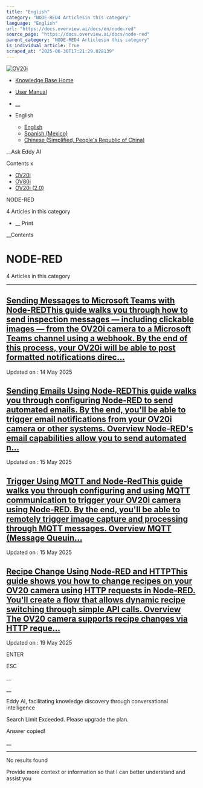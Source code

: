 ```yaml
---
title: "English"
category: "NODE-RED4 Articlesin this category"
language: "English"
url: "https://docs.overview.ai/docs/en/node-red"
source_page: "https://docs.overview.ai/docs/node-red"
parent_category: "NODE-RED4 Articlesin this category"
is_individual_article: True
scraped_at: "2025-06-30T17:21:29.028139"
---
```


[ ![OV20i](https://cdn.document360.io/logo/863daf20-40fe-49e9-9c91-e3c6cfba55d1/2e22ebf07a24460d8065cff0cb46d3d4-OverviewLogo.png) ](https://www.overview.ai)

  * [Knowledge Base Home](https://docs.overview.ai)
  * [User Manual](https://docs.overview.ai/docs)



  * [ __](/v1/en)
  * English

    * [ English ](/docs/en/node-red "en")
    * [ Spanish \(Mexico\) ](/docs/es-mx/node-red "es-mx")
    * [ Chinese \(Simplified, People's Republic of China\) ](/docs/zh-cn/node-red "zh-cn")




__Ask Eddy AI

Contents x

  * [ OV20i  ](start-here)
  * [ OV80i  ](start-here-1)
  * [ OV20i \(2.0\)  ](faq)



NODE-RED

4 Articles  in this category




  *  __ Print




 __Contents

# NODE-RED

4 Articles  in this category

* * *

## [Sending Messages to Microsoft Teams with Node-REDThis guide walks you through how to send inspection messages — including clickable images — from the OV20i camera to a Microsoft Teams channel using a webhook. By the end of this process, your OV20i will be able to post formatted notifications direc...](/docs/sending-messages-to-microsoft-teams-with-node-red)

Updated on : 14 May 2025

## [Sending Emails Using Node-REDThis guide walks you through configuring Node-RED to send automated emails. By the end, you'll be able to trigger email notifications from your OV20i camera or other systems. Overview Node-RED's email capabilities allow you to send automated n...](/docs/sending-email-with-node-red)

Updated on : 15 May 2025

## [Trigger Using MQTT and Node-RedThis guide walks you through configuring and using MQTT communication to trigger your OV20i camera using Node-RED. By the end, you'll be able to remotely trigger image capture and processing through MQTT messages. Overview MQTT \(Message Queuin...](/docs/trigger-using-mqtt)

Updated on : 15 May 2025

## [Recipe Change Using Node-RED and HTTPThis guide shows you how to change recipes on your OV20 camera using HTTP requests in Node-RED. You'll create a flow that allows dynamic recipe switching through simple API calls. Overview The OV20 camera supports recipe changes via HTTP reque...](/docs/recipe-change-http)

Updated on : 19 May 2025

ENTER

ESC

 __

__

Eddy AI, facilitating knowledge discovery through conversational intelligence

Search Limit Exceeded. Please upgrade the plan.

Answer copied\!

__

__ __

No results found

Provide more context or information so that I can better understand and assist you
